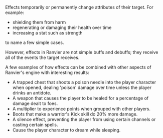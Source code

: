 Effects temporarily or permanently change attributes of their target. For example:

* shielding them from harm
* regenerating or damaging their health over time
* increasing a stat such as strength

to name a few simple cases.

However, effects in Ranvier are not simple buffs and debuffs; they receive all of the events the target receives.

A few examples of how effects can be combined with other aspects of Ranvier's engine with interesting results:

* A trapped chest that shoots a poison needle into the player character when opened, dealing 'poison' damage over time unless the player drinks an antidote.
* A weapon that causes the player to be healed for a percentage of damage dealt to foes.
* A multiplier to experience points when grouped with other players.
* Boots that make a warrior's Kick skill do 20% more damage.
* A silence effect, preventing the player from using certain channels or casting certain spells.
* Cause the player character to dream while sleeping.
